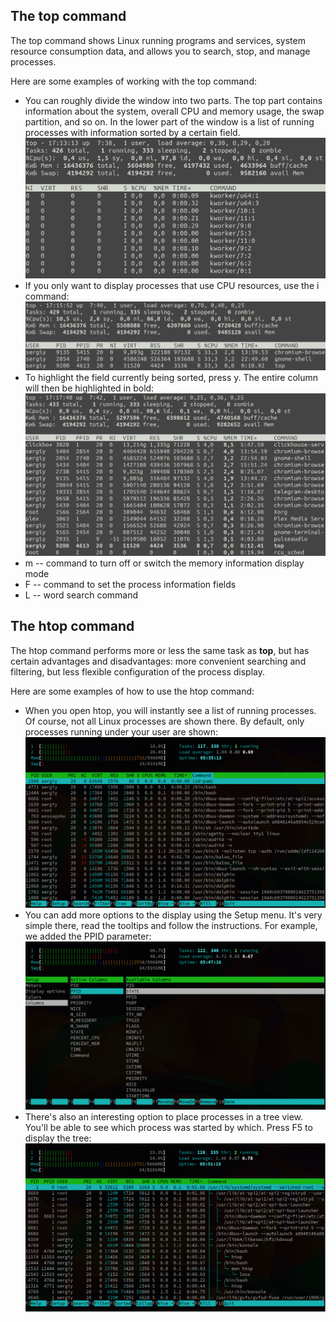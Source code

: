 ## The top command
The top command shows Linux running programs and services, system resource consumption data, and allows you to search, stop, and manage processes.

Here are some examples of working with the top command:
- You can roughly divide the window into two parts. The top part contains information about the system, overall CPU and memory usage, the swap partition, and so on. In the lower part of the window is a list of running processes with information sorted by a certain field. \
  <img src="misc/images/top1.png" alt="top1" width="500"/>
- If you only want to display processes that use CPU resources, use the i command: \
  <img src="misc/images/top2.png" alt="top2" width="500"/>
- To highlight the field currently being sorted, press y. The entire column will then be highlighted in bold: \
  <img src="misc/images/top3.png" alt="top3" width="500"/>
- m -- command to turn off or switch the memory information display mode
- F -- command to set the process information fields
- L -- word search command

## The htop command
The htop command performs more or less the same task as **top**, but has certain advantages and disadvantages: more convenient searching and filtering, but less flexible configuration of the process display.

Here are some examples of how to use the htop command:
- When you open htop, you will instantly see a list of running processes. Of course, not all Linux processes are shown there. By default, only processes running under your user are shown: \
  <img src="misc/images/htop1.png" alt="htop1" width="500"/>
- You can add more options to the display using the Setup menu. It's very simple there, read the tooltips and follow the instructions. For example, we added the PPID parameter: \
  <img src="misc/images/htop2.png" alt="htop2" width="500"/>
- There's also an interesting option to place processes in a tree view. You'll be able to see which process was started by which. Press F5 to display the tree: \
  <img src="misc/images/htop3.png" alt="htop3" width="500"/>
